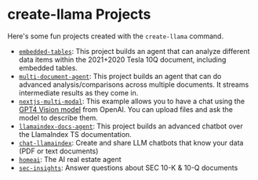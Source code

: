 # create-llama Projects

Here's some fun projects created with the `create-llama` command.

- [`embedded-tables`](embedded-tables/README.md): This project builds an agent that can analyze different data items within the 2021+2020 Tesla 10Q document, including embedded tables.
- [`multi-document-agent`](multi-document-agent/README.md): This project builds an agent that can do advanced analysis/comparisons across multiple documents. It streams intermediate results as they come in.
- [`nextjs-multi-modal`](nextjs-multi-modal/README.md): This example allows you to have a chat using the [GPT4 Vision model](https://platform.openai.com/docs/guides/vision) from OpenAI. You can upload files and ask the model to describe them.
- [`llamaindex-docs-agent`](llamaindex-docs-agent/README.md): This project builds an advanced chatbot over the LlamaIndex TS documentation.
- [`chat-llamaindex`](chat-llamaindex/README.md): Create and share LLM chatbots that know your data (PDF or text documents)
- [`homeai`](homeai/README.md): The AI real estate agent
- [`sec-insights`](sec-insights/README.md): Answer questions about SEC 10-K & 10-Q documents
